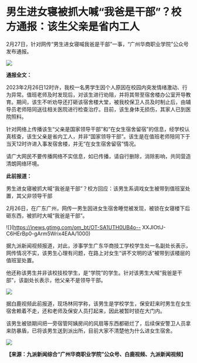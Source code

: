 # 男生进女寝被抓大喊“我爸是干部”？校方通报：该生父亲是省内工人

2月27日，针对网传“男生进女寝喊我爸是干部”一事，“广州华商职业学院”公众号发布通报。

![](https://inews.gtimg.com/om_bt/OGGflQHhfTwgrWJlFamxO2s-roOMNc15HwokEhrsfoTW8AA/1000)

**通报全文：**

2023年2月26日12时许，我校一名男学生因个人原因在校园内突发情绪激动、行为异常。值班老师及时发现后，对该生进行劝阻，并将其带至宿舍楼办公室开导教育。期间，该生不听劝导还打砸该宿舍楼大堂，被我校保卫人员及时制止后，由辅导员老师陪同送往相关医院进行检查治疗。目前，该生身体无损伤，其家人已到医院照料。

针对网络上传播该生“父亲是国家领导干部”和“在女生宿舍留宿”的信息，经学校认真核查，该生父亲是省内工人，并非“国家领导干部”。该生是在值班老师陪同下于当天12时许进入事发宿舍楼，并无“在女生宿舍留宿”情况。

请广大网民不要传播网络不实信息，如已传播，请自行删除，消除影响，共同营造清朗网络环境。

**此前报道：**

男生进女寝被抓大喊“我爸是干部”？校方回应：该男生系调戏女生被带到值班室处置，其父非领导干部

2月26日，在广东广州，网传一男生因进女生宿舍睡觉被发现，被锁在女寝楼下后砸东西，被抓时大喊“我爸是干部”。

![](https://inews.gtimg.com/om_bt/OT-SA1UTH0UB4o--
XXJIOtlJ-C6HErBp0-gArm5Wrix4EAA/1000)

据九派新闻视频报道，对此，涉事学生广东华商技工学校学生处一名副处长表示，网传情况不实，该男生心理有问题，在路上对女生“讲不文明的话”被带到该楼层的值班室处置。

他还称该男生并非该校技校学生，是“学院”的学生。针对该男生大喊“我爸是干部”，该副处长表示，他父亲不是领导干部。

![](https://inews.gtimg.com/om_bt/OEiHKmt8hX4Urz9DpIVPCmCqLRVDcRj7RudL8Zly5_6oIAA/1000)

据白鹿视频此前报道，现场林同学称，该男生是学校学生，保安赶来时男生在女生宿舍赖着不走，还和老师及保安人员打起来，因此被暂时锁在大门内。

该男生被锁期间把一旁宿管阿姨房间的风扇等东西都砸烂了，后续保安警卫人员拿来防暴盾，已将该男生送到派出所，目前大家不清楚他为什么进女生宿舍。

![](https://inews.gtimg.com/om_bt/OwJtjmuuR5MSHVJl2OVuU3DKHBcvoVCis1BlAVK28mJY4AA/1000)

**【来源：九派新闻综合“广州华商职业学院”公众号、白鹿视频、九派新闻视频】**

